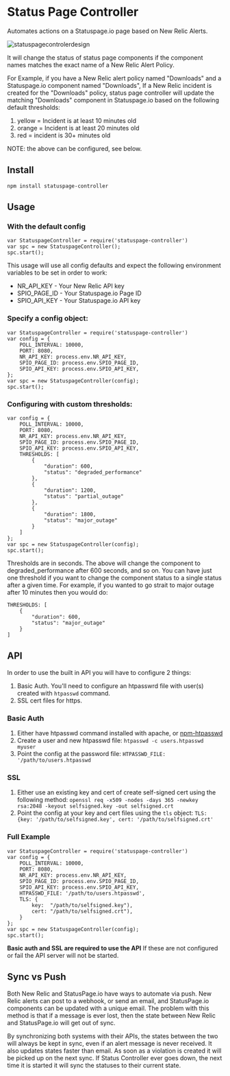 # Status Page Controller
Automates actions on a Statuspage.io page based on New Relic Alerts. 

![statuspagecontrolerdesign](https://cloud.githubusercontent.com/assets/3926730/17302336/c955254c-57e9-11e6-8ed9-af3062e0cd07.png)

It will change the status of status page components if the component names matches the exact name of a New Relic Alert Policy.

For Example, if you have a New Relic alert policy named "Downloads" and a Statuspage.io component named "Downloads",
If a New Relic incident is created for the "Downloads" policy, status page controller will update the matching
"Downloads" component in Statuspage.io based on the following default thresholds:

1. yellow = Incident is at least 10 minutes old
2. orange = Incident is at least 20 minutes old
3. red = incident is 30+ minutes old

NOTE: the above can be configured, see below.

## Install

    npm install statuspage-controller

## Usage

### With the default config

    var StatuspageController = require('statuspage-controller')
    var spc = new StatuspageController();
    spc.start();
      
This usage will use all config defaults and expect the following environment variables to be set in order to work:
* NR_API_KEY - Your New Relic API key
* SPIO_PAGE_ID - Your Statuspage.io Page ID
* SPIO_API_KEY - Your Statuspage.io API key

### Specify a config object:

    var StatuspageController = require('statuspage-controller')
    var config = {
        POLL_INTERVAL: 10000,
        PORT: 8080,
        NR_API_KEY: process.env.NR_API_KEY,
        SPIO_PAGE_ID: process.env.SPIO_PAGE_ID,
        SPIO_API_KEY: process.env.SPIO_API_KEY,
    };
    var spc = new StatuspageController(config);
    spc.start();
    
### Configuring with custom thresholds:

    var config = {
        POLL_INTERVAL: 10000,
        PORT: 8080,
        NR_API_KEY: process.env.NR_API_KEY,
        SPIO_PAGE_ID: process.env.SPIO_PAGE_ID,
        SPIO_API_KEY: process.env.SPIO_API_KEY,
        THRESHOLDS: [
            {
                "duration": 600,
                "status": "degraded_performance"
            },
            {
                "duration": 1200,
                "status": "partial_outage"
            },
            {
                "duration": 1800,
                "status": "major_outage"
            }
        ]
    };
    var spc = new StatuspageController(config);
    spc.start();

Thresholds are in seconds.  The above will change the component to degraded_performance after 600 seconds, and so on.
You can have just one threshold if you want to change the component status to a single status after a given time. 
For example, if you wanted to go strait to major outage after 10 minutes then you would do:

    THRESHOLDS: [
        {
            "duration": 600,
            "status": "major_outage"
        }
    ]

## API
In order to use the built in API you will have to configure 2 things:
1. Basic Auth.  You'll need to configure an htpasswrd file with user(s) created with `htpasswd` command.
2. SSL cert files for https.
 
### Basic Auth
1. Either have htpasswd command installed with apache, or [npm-htpasswd](https://www.npmjs.com/package/htpasswd)
2. Create a user and new htpasswd file: `htpasswd -c users.htpasswd myuser`
3. Point the config at the password file: `HTPASSWD_FILE: '/path/to/users.htpasswd`

### SSL
1. Either use an existing key and cert of create self-signed cert using the following method:
`openssl req -x509 -nodes -days 365 -newkey rsa:2048 -keyout selfsigned.key -out selfsigned.crt`
2. Point the config at your key and cert files using the `tls` object:
`TLS: {key: '/path/to/selfsigned.key', cert: '/path/to/selfsigned.crt'`

### Full Example
    var StatuspageController = require('statuspage-controller')
    var config = {
        POLL_INTERVAL: 10000,
        PORT: 8080,
        NR_API_KEY: process.env.NR_API_KEY,
        SPIO_PAGE_ID: process.env.SPIO_PAGE_ID,
        SPIO_API_KEY: process.env.SPIO_API_KEY,
        HTPASSWD_FILE: '/path/to/users.htpasswd',
        TLS: {
            key:  "/path/to/selfsigned.key"),
            cert: "/path/to/selfsigned.crt"),
        }
    };
    var spc = new StatuspageController(config);
    spc.start();

**Basic auth and SSL are required to use the API** If these are not configured or fail the API server will not be started.

## Sync vs Push
Both New Relic and StatusPage.io have ways to automate via push.  New Relic alerts can post to a webhook, or send an email, and StatusPage.io components can be updated with a unique email.  The problem with this method is that if a message is ever lost, then the state between New Relic and StatusPage.io will get out of sync.

By synchronizing both systems with their APIs, the states between the two will always be kept in sync, even if an alert message is never received.  It also updates states faster than email.  As soon as a violation is created it will be picked up on the next sync.  If Status Controller ever goes down, the next time it is started it will sync the statuses to their current state.

